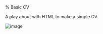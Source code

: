 % Basic CV

A play about with HTML to make a simple CV.


![image](https://user-images.githubusercontent.com/79104626/158385686-3139cfb3-48a1-42fe-b750-0bf74c8bf501.png)
